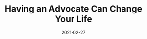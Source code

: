 ---
layout: post
title:  "Having an Advocate Can Change Your Life"
date:   2021-02-27
desc: "A great devloper advocate can improve everything"
keywords: "leadership,non-technical,culture"
categories: [Culture]
tags: [culture]
icon: icon-centos
---
